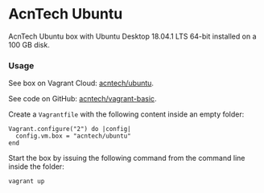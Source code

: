 # AcnTech Ubuntu
AcnTech Ubuntu box with Ubuntu Desktop 18.04.1 LTS 64-bit installed on a 100 GB disk.

### Usage
See box on Vagrant Cloud: [acntech/ubuntu](https://app.vagrantup.com/acntech/boxes/ubuntu).

See code on GitHub: [acntech/vagrant-basic](https://github.com/acntech/vagrant-basic).

Create a ```Vagrantfile``` with the following content inside an empty folder:
```
Vagrant.configure("2") do |config|
  config.vm.box = "acntech/ubuntu"
end
```

Start the box by issuing the following command from the command line inside the folder:
```
vagrant up
```
